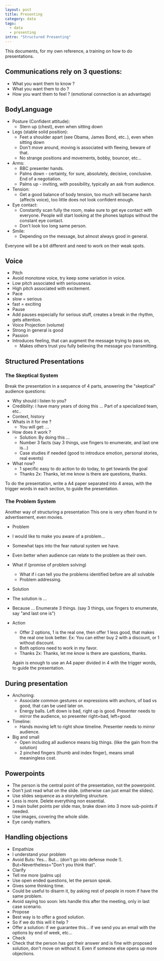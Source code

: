 ```yaml
---
layout: post
title: Presenting
category: data
tags:
  - data
  - presenting
intro: "Structured Presenting"
---
```


This documents, for my own reference, a training on how to do presentations.


## Communications rely on 3 questions:
- What you want them to know ?
- What you want them to do ?
- How you want them to feel ? (emotional connection is an advantage)


## BodyLanguage

- Posture (Confident attitude):
  - Stern up (chest), even when sitting down 
- Legs (stable solid position):
  - Feet a shoulder apart (see Obama, James Bond, etc..), even when sitting down
  - Don't move around, moving is associated with fleeing, beware of that.
  - No strange positions and movements, bobby, bouncer, etc...
- Arms:
  - BBC presenter hands.
  - Palms down - certainty, for sure, absolutely, decisive, conclusive. End of a negotiation.
  - Palms up - inviting, with possibility, typically an ask from audience.
- Tension:
  - Get a good balance of body tension, too much will became harsh (affects voice), too little does not look confident enough.
- Eye contact:
  - Constantly scan fully the room, make sure to get eye contact with everyone. People will start looking at the phones laptops without the constant eye contact.
  - Don't look too long same person.
 - Smile:
   - Depending on the message, but almost always good in general.

Everyone will be a bit different and need to work on their weak spots.



## Voice

- Pitch
 - Avoid monotone voice, try keep some variation in voice.
 - Low pitch associated with seriousness.
 - High pitch associated with excitement.
- Pace
 - slow = serious
 - fast = exciting
- Pause
 - Add pauses especially for serious stuff, creates a break in the rhythm, gets attention.
- Voice Projection (volume)
 - Strong in general is good
- Passion
 - Introduces feeling, that can augment the message trying to pass on, 
   - Makes others trust you fully believing the message you transmitting.





## Structured Presentations

### The Skeptical System

Break the presentation in a sequence of 4 parts, answering the "skeptical" audience questions:
- Why should i listen to you?
 - Credibility: i have many years of doing this ... Part of a specialized team, etc..
 - Context, history
- Whats in it for me ?
  - You will get: ...
- How does it work ?
  - Solution: By doing this ...
  - Number 3 facts (say 3 things, use fingers to enumerate, and last one is...)
  - Case studies if needed (good to introduce emotion, personal stories, real events)
- What now?
  - 1 specific easy to do action to do today, to get towards the goal
  - Thanks 2x: Thanks, let me know is there are questions, thanks.

To do the presentation, write a A4 paper separated into 4 areas, with the trigger words in each section, to guide the presentation.


### The Problem System

Another way of structuring a presentation
This one is very often found in tv advertisement, even movies.

- Problem
 - I would like to make you aware of a problem...
 - Somewhat taps into the fear natural system we have.
 - Even better when audience can relate to the problem as their own.
- What if (promise of problem solving)
  - What if i can tell you the problems identified before are all solvable
  - Problem addressing.
- Solution
 - The solution is ...
 - Because ... Enumerate 3 things. (say 3 things, use fingers to enumerate, say "and last one is")
- Action
  - Offer 2 options, 1 is the real one, then offer 1 less good, that makes the real one look better. Ex: You can either buy 2 with a discount, or 1 without discount.
  - Both options need to work in my favor. 
  - Thanks 2x: Thanks, let me know is there are questions, thanks.

  Again is enough to use an A4 paper divided in 4 with the trigger words, to guide the presentation.




## During presentation

- Anchoring:
  - Associate common gestures or expressions with anchors, of bad vs good, that can be used later on.
  - Energy balls. Left down is bad, right up is good. Presenter needs to mirror the audience, so presenter right=bad, left=good.
- Timeline: 
   - Hands moving left to right show timeline. Presenter needs to mirror audience.
- Big and small
  - Open including all audience means big things. (like the gain from the solution)
  - 2 pinched fingers (thumb and index finger), means small meaningless cost.

## Powerpoints

- The person is the central point of the presentation, not the powerpoint.
- Don't just read what on the slide. (otherwise can just email the slides).
- Use slides sequence as a storytelling structure.
- Less is more. Delete everything non essential.
- 3 main bullet points per slide max, brake down into 3 more sub-points if needed.
- Use images, covering the whole slide.
- Eye candy matters.



## Handling objections

- Empathize
 - I understand your problem
 - Avoid Buts: Yes... But... (don't go into defense mode !). But=Nevertheless="Don't you think that".
- Clarify
 - Tell me more (palms up)
 - Use open ended questions, let the person speak.
 - Gives some thinking time.
 - Could be useful to disarm it, by asking rest of people in room if have the same problem.
 - Avoid saying too soon: lets handle this after the meeting, only in last case scenario.
- Propose 
 - Best way is to offer a good solution.
 - So if we do this will it help ?
 - Offer a solution: if we guarantee this... if we send you an email with the options by end of week, etc...
-  Check
  - Check that the person has got their answer and is fine with proposed solution, don't move on without it. Even if someone else opens up more objections.

